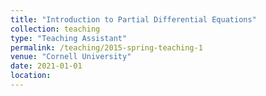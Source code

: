 ```yaml
---
title: "Introduction to Partial Differential Equations"
collection: teaching
type: "Teaching Assistant"
permalink: /teaching/2015-spring-teaching-1
venue: "Cornell University"
date: 2021-01-01
location: 
---
```

